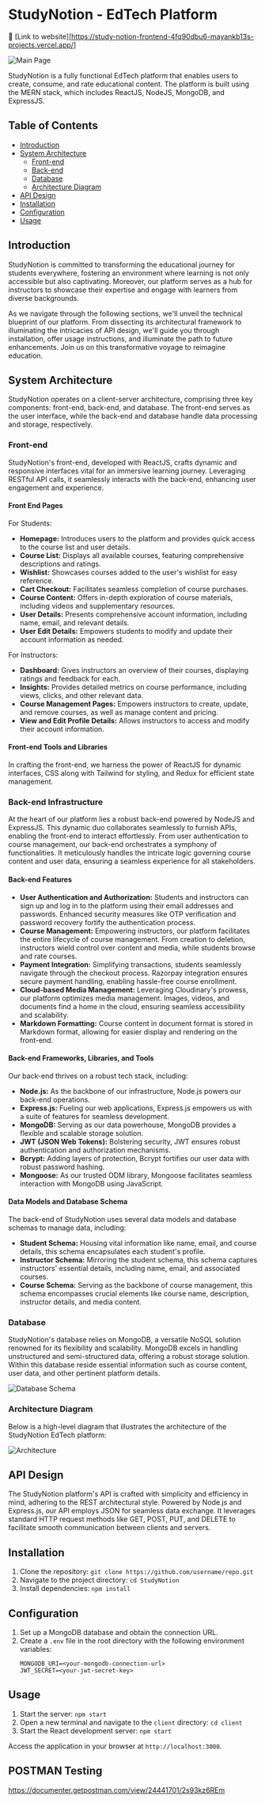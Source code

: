 
# StudyNotion - EdTech Platform
:rocket: [Link to website][https://study-notion-frontend-4fq90dbu6-mayankb13s-projects.vercel.app/]


![Main Page](images/mainpage.png)

StudyNotion is a fully functional EdTech platform that enables users to create, consume, and rate educational content. The platform is built using the MERN stack, which includes ReactJS, NodeJS, MongoDB, and ExpressJS.

## Table of Contents

- [Introduction](#introduction)
- [System Architecture](#system-architecture)
  - [Front-end](#front-end)
  - [Back-end](#back-end)
  - [Database](#database)
  - [Architecture Diagram](#architecture-diagram)
- [API Design](#api-design)
- [Installation](#installation)
- [Configuration](#configuration)
- [Usage](#usage)


## Introduction

StudyNotion is committed to transforming the educational journey for students everywhere, fostering an environment where learning is not only accessible but also captivating. Moreover, our platform serves as a hub for instructors to showcase their expertise and engage with learners from diverse backgrounds.

As we navigate through the following sections, we'll unveil the technical blueprint of our platform. From dissecting its architectural framework to illuminating the intricacies of API design, we'll guide you through installation, offer usage instructions, and illuminate the path to future enhancements. Join us on this transformative voyage to reimagine education.

## System Architecture

StudyNotion operates on a client-server architecture, comprising three key components: front-end, back-end, and database. The front-end serves as the user interface, while the back-end and database handle data processing and storage, respectively. 

### Front-end

StudyNotion's front-end, developed with ReactJS, crafts dynamic and responsive interfaces vital for an immersive learning journey. Leveraging RESTful API calls, it seamlessly interacts with the back-end, enhancing user engagement and experience.

#### Front End Pages

For Students:

- **Homepage:** Introduces users to the platform and provides quick access to the course list and user details.
- **Course List:** Displays all available courses, featuring comprehensive descriptions and ratings.
- **Wishlist:** Showcases courses added to the user's wishlist for easy reference.
- **Cart Checkout:**  Facilitates seamless completion of course purchases.
- **Course Content:** Offers in-depth exploration of course materials, including videos and supplementary resources.
- **User Details:** Presents comprehensive account information, including name, email, and relevant details.
- **User Edit Details:** Empowers students to modify and update their account information as needed.

For Instructors:

- **Dashboard:** Gives instructors an overview of their courses, displaying ratings and feedback for each.
- **Insights:** Provides detailed metrics on course performance, including views, clicks, and other relevant data.
- **Course Management Pages:** Empowers instructors to create, update, and remove courses, as well as manage content and pricing.
- **View and Edit Profile Details:** Allows instructors to access and modify their account information.

#### Front-end Tools and Libraries

In crafting the front-end, we harness the power of ReactJS for dynamic interfaces, CSS along with Tailwind for styling, and Redux for efficient state management.

### Back-end Infrastructure

At the heart of our platform lies a robust back-end powered by NodeJS and ExpressJS. This dynamic duo collaborates seamlessly to furnish APIs, enabling the front-end to interact effortlessly. From user authentication to course management, our back-end orchestrates a symphony of functionalities. It meticulously handles the intricate logic governing course content and user data, ensuring a seamless experience for all stakeholders.

#### Back-end Features

- **User Authentication and Authorization:** Students and instructors can sign up and log in to the platform using their email addresses and passwords. Enhanced security measures like OTP verification and password recovery fortify the authentication process.
- **Course Management:** Empowering instructors, our platform facilitates the entire lifecycle of course management. From creation to deletion, instructors wield control over content and media, while students browse and rate courses.
- **Payment Integration:** Simplifying transactions, students seamlessly navigate through the checkout process. Razorpay integration ensures secure payment handling, enabling hassle-free course enrollment.
- **Cloud-based Media Management:** Leveraging Cloudinary's prowess, our platform optimizes media management. Images, videos, and documents find a home in the cloud, ensuring seamless accessibility and scalability.
- **Markdown Formatting:** Course content in document format is stored in Markdown format, allowing for easier display and rendering on the front-end.

#### Back-end Frameworks, Libraries, and Tools

Our back-end thrives on a robust tech stack, including:

- **Node.js:** As the backbone of our infrastructure, Node.js powers our back-end operations.
- **Express.js:**  Fueling our web applications, Express.js empowers us with a suite of features for seamless development.
- **MongoDB:** Serving as our data powerhouse, MongoDB provides a flexible and scalable storage solution.
- **JWT (JSON Web Tokens):** Bolstering security, JWT ensures robust authentication and authorization mechanisms.
- **Bcrypt:** Adding layers of protection, Bcrypt fortifies our user data with robust password hashing.
- **Mongoose:** As our trusted ODM library, Mongoose facilitates seamless interaction with MongoDB using JavaScript.

#### Data Models and Database Schema

The back-end of StudyNotion uses several data models and database schemas to manage data, including:

- **Student Schema:** Housing vital information like name, email, and course details, this schema encapsulates each student's profile.
- **Instructor Schema:** Mirroring the student schema, this schema captures instructors' essential details, including name, email, and associated courses.
- **Course Schema:** Serving as the backbone of course management, this schema encompasses crucial elements like course name, description, instructor details, and media content.

### Database

StudyNotion's database relies on MongoDB, a versatile NoSQL solution renowned for its flexibility and scalability. MongoDB excels in handling unstructured and semi-structured data, offering a robust storage solution. Within this database reside essential information such as course content, user data, and other pertinent platform details.

![Database Schema](images/schema.png)

### Architecture Diagram

Below is a high-level diagram that illustrates the architecture of the StudyNotion EdTech platform:

![Architecture](images/architecture.png)

## API Design

The StudyNotion platform's API is crafted with simplicity and efficiency in mind, adhering to the REST architectural style. Powered by Node.js and Express.js, our API employs JSON for seamless data exchange. It leverages standard HTTP request methods like GET, POST, PUT, and DELETE to facilitate smooth communication between clients and servers.

## Installation

1. Clone the repository: `git clone https://github.com/username/repo.git`
2. Navigate to the project directory: `cd StudyNotion`
3. Install dependencies: `npm install`

## Configuration

1. Set up a MongoDB database and obtain the connection URL.
2. Create a `.env` file in the root directory with the following environment variables:
   ```
   MONGODB_URI=<your-mongodb-connection-url>
   JWT_SECRET=<your-jwt-secret-key>
   ```

## Usage

1. Start the server: `npm start`
2. Open a new terminal and navigate to the `client` directory: `cd client`
3. Start the React development server: `npm start`

Access the application in your browser at `http://localhost:3000`.

## POSTMAN Testing
https://documenter.getpostman.com/view/24441701/2s93kz6REm



